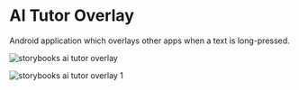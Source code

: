 # AI Tutor Overlay

Android application which overlays other apps when a text is long-pressed.

![storybooks ai tutor overlay](https://user-images.githubusercontent.com/15718174/27253943-6faf6f70-537e-11e7-8ef7-2559195cbc6f.png)

![storybooks ai tutor overlay 1](https://user-images.githubusercontent.com/15718174/27253941-6d347ef2-537e-11e7-9c72-1a12277b1252.png)

